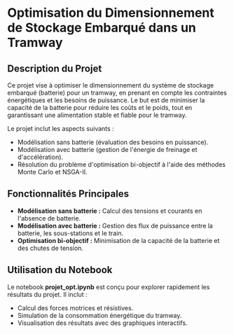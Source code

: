 # Optimisation du Dimensionnement de Stockage Embarqué dans un Tramway 

## Description du Projet

Ce projet vise à optimiser le dimensionnement du système de stockage embarqué (batterie) pour un tramway, en prenant en compte les contraintes énergétiques et les besoins de puissance. Le but est de minimiser la capacité de la batterie pour réduire les coûts et le poids, tout en garantissant une alimentation stable et fiable pour le tramway.

Le projet inclut les aspects suivants :

* Modélisation sans batterie (évaluation des besoins en puissance).
* Modélisation avec batterie (gestion de l'énergie de freinage et d'accélération).
* Résolution du problème d'optimisation bi-objectif à l'aide des méthodes Monte Carlo et NSGA-II.


## Fonctionnalités Principales

* **Modélisation sans batterie :** Calcul des tensions et courants en l'absence de batterie.
* **Modélisation avec batterie :** Gestion des flux de puissance entre la batterie, les sous-stations et le train.
* **Optimisation bi-objectif :** Minimisation de la capacité de la batterie et des chutes de tension.

## Utilisation du Notebook

Le notebook **projet\_opt.ipynb** est conçu pour explorer rapidement les résultats du projet. Il inclut :

* Calcul des forces motrices et résistives.
* Simulation de la consommation énergétique du tramway.
* Visualisation des résultats avec des graphiques interactifs.



